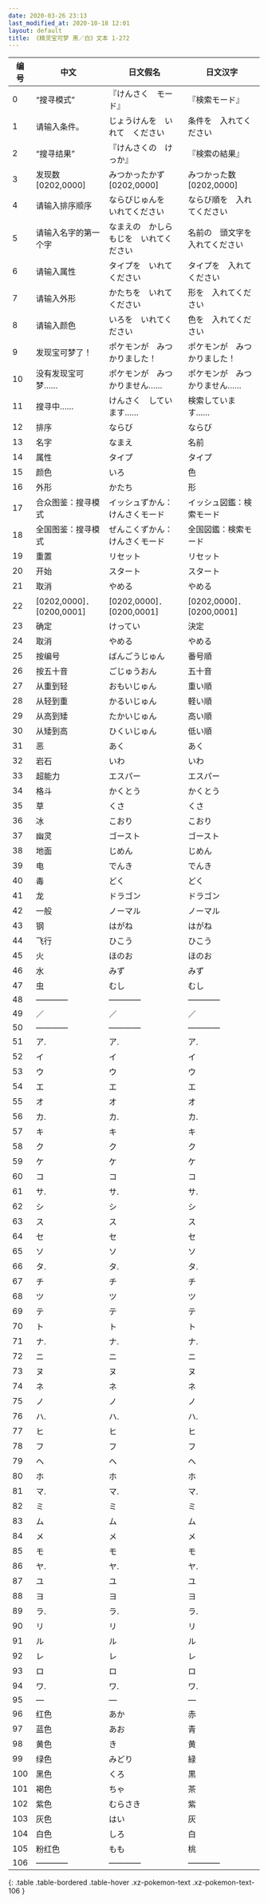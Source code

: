 ```yaml
---
date: 2020-03-26 23:13
last_modified_at: 2020-10-18 12:01
layout: default
title: 《精灵宝可梦 黑／白》文本 1-272
---
```

| 编号 | 中文 | 日文假名 | 日文汉字 |
| ---- | ---- | ---- | --- |
| 0 | “搜寻模式” | 『けんさく　モード』 | 『検索モード』 |
| 1 | 请输入条件。 | じょうけんを　いれて　ください | 条件を　入れてください |
| 2 | “搜寻结果” | 『けんさくの　けっか』 | 『検索の結果』 |
| 3 | 发现数[0202,0000] | みつかったかず　[0202,0000] | みつかった数　[0202,0000] |
| 4 | 请输入排序顺序 | ならびじゅんを　いれてください | ならび順を　入れてください |
| 5 | 请输入名字的第一个字 | なまえの　かしらもじを　いれてください | 名前の　頭文字を　入れてください |
| 6 | 请输入属性 | タイプを　いれてください | タイプを　入れてください |
| 7 | 请输入外形 | かたちを　いれてください | 形を　入れてください |
| 8 | 请输入颜色 | いろを　いれてください | 色を　入れてください |
| 9 | 发现宝可梦了！ | ポケモンが　みつかりました！ | ポケモンが　みつかりました！ |
| 10 | 没有发现宝可梦…… | ポケモンが　みつかりません…… | ポケモンが　みつかりません…… |
| 11 | 搜寻中…… | けんさく　しています…… | 検索しています…… |
| 12 | 排序 | ならび | ならび |
| 13 | 名字 | なまえ | 名前 |
| 14 | 属性 | タイプ | タイプ |
| 15 | 颜色 | いろ | 色 |
| 16 | 外形 | かたち | 形 |
| 17 | 合众图鉴：搜寻模式 | イッシュずかん：けんさくモード | イッシュ図鑑：検索モード |
| 18 | 全国图鉴：搜寻模式 | ぜんこくずかん：けんさくモード | 全国図鑑：検索モード |
| 19 | 重置 | リセット | リセット |
| 20 | 开始 | スタート | スタート |
| 21 | 取消 | やめる | やめる |
| 22 | [0202,0000]．[0200,0001] | [0202,0000]．[0200,0001] | [0202,0000]．[0200,0001] |
| 23 | 确定 | けってい | 決定 |
| 24 | 取消 | やめる | やめる |
| 25 | 按编号 | ばんごうじゅん | 番号順 |
| 26 | 按五十音 | ごじゅうおん | 五十音 |
| 27 | 从重到轻 | おもいじゅん | 重い順 |
| 28 | 从轻到重 | かるいじゅん | 軽い順 |
| 29 | 从高到矮 | たかいじゅん | 高い順 |
| 30 | 从矮到高 | ひくいじゅん | 低い順 |
| 31 | 恶 | あく | あく |
| 32 | 岩石 | いわ | いわ |
| 33 | 超能力 | エスパー | エスパー |
| 34 | 格斗 | かくとう | かくとう |
| 35 | 草 | くさ | くさ |
| 36 | 冰 | こおり | こおり |
| 37 | 幽灵 | ゴースト | ゴースト |
| 38 | 地面 | じめん | じめん |
| 39 | 电 | でんき | でんき |
| 40 | 毒 | どく | どく |
| 41 | 龙 | ドラゴン | ドラゴン |
| 42 | 一般 | ノーマル | ノーマル |
| 43 | 钢 | はがね | はがね |
| 44 | 飞行 | ひこう | ひこう |
| 45 | 火 | ほのお | ほのお |
| 46 | 水 | みず | みず |
| 47 | 虫 | むし | むし |
| 48 | ―――― | ―――― | ―――― |
| 49 | ／ | ／ | ／ |
| 50 | ―――― | ―――― | ―――― |
| 51 | ア. | ア. | ア. |
| 52 | イ | イ | イ |
| 53 | ウ | ウ | ウ |
| 54 | エ | エ | エ |
| 55 | オ | オ | オ |
| 56 | カ. | カ. | カ. |
| 57 | キ | キ | キ |
| 58 | ク | ク | ク |
| 59 | ケ | ケ | ケ |
| 60 | コ | コ | コ |
| 61 | サ. | サ. | サ. |
| 62 | シ | シ | シ |
| 63 | ス | ス | ス |
| 64 | セ | セ | セ |
| 65 | ソ | ソ | ソ |
| 66 | タ. | タ. | タ. |
| 67 | チ | チ | チ |
| 68 | ツ | ツ | ツ |
| 69 | テ | テ | テ |
| 70 | ト | ト | ト |
| 71 | ナ. | ナ. | ナ. |
| 72 | ニ | ニ | ニ |
| 73 | ヌ | ヌ | ヌ |
| 74 | ネ | ネ | ネ |
| 75 | ノ | ノ | ノ |
| 76 | ハ. | ハ. | ハ. |
| 77 | ヒ | ヒ | ヒ |
| 78 | フ | フ | フ |
| 79 | ヘ | ヘ | ヘ |
| 80 | ホ | ホ | ホ |
| 81 | マ. | マ. | マ. |
| 82 | ミ | ミ | ミ |
| 83 | ム | ム | ム |
| 84 | メ | メ | メ |
| 85 | モ | モ | モ |
| 86 | ヤ. | ヤ. | ヤ. |
| 87 | ユ | ユ | ユ |
| 88 | ヨ | ヨ | ヨ |
| 89 | ラ. | ラ. | ラ. |
| 90 | リ | リ | リ |
| 91 | ル | ル | ル |
| 92 | レ | レ | レ |
| 93 | ロ | ロ | ロ |
| 94 | ワ. | ワ. | ワ. |
| 95 | ― | ― | ― |
| 96 | 红色 | あか | 赤 |
| 97 | 蓝色 | あお | 青 |
| 98 | 黄色 | き | 黄 |
| 99 | 绿色 | みどり | 緑 |
| 100 | 黑色 | くろ | 黒 |
| 101 | 褐色 | ちゃ | 茶 |
| 102 | 紫色 | むらさき | 紫 |
| 103 | 灰色 | はい | 灰 |
| 104 | 白色 | しろ | 白 |
| 105 | 粉红色 | もも | 桃 |
| 106 | ―――― | ―――― | ―――― |
{: .table .table-bordered .table-hover .xz-pokemon-text .xz-pokemon-text-106 }